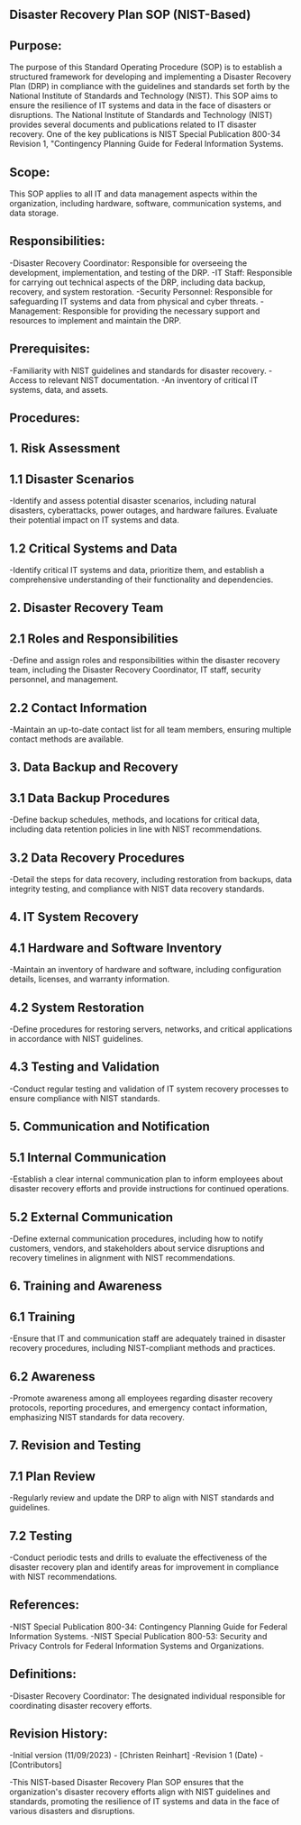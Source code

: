 ## Disaster Recovery Plan SOP (NIST-Based)
## Purpose:
The purpose of this Standard Operating Procedure (SOP) is to establish a structured framework for developing and implementing a Disaster Recovery Plan (DRP) in compliance with the guidelines and standards set forth by the National Institute of Standards and Technology (NIST). This SOP aims to ensure the resilience of IT systems and data in the face of disasters or disruptions.
The National Institute of Standards and Technology (NIST) provides several documents and publications related to IT disaster recovery. One of the key publications is NIST Special Publication 800-34 Revision 1, "Contingency Planning Guide for Federal Information Systems.
## Scope:
This SOP applies to all IT and data management aspects within the organization, including hardware, software, communication systems, and data storage.
## Responsibilities:
-Disaster Recovery Coordinator: Responsible for overseeing the development, implementation, and testing of the DRP.
-IT Staff: Responsible for carrying out technical aspects of the DRP, including data backup, recovery, and system restoration.
-Security Personnel: Responsible for safeguarding IT systems and data from physical and cyber threats.
-Management: Responsible for providing the necessary support and resources to implement and maintain the DRP.
## Prerequisites:
-Familiarity with NIST guidelines and standards for disaster recovery.
-Access to relevant NIST documentation.
-An inventory of critical IT systems, data, and assets.
## Procedures:
## 1. Risk Assessment
## 1.1 Disaster Scenarios
-Identify and assess potential disaster scenarios, including natural disasters, cyberattacks, power outages, and hardware failures. Evaluate their potential impact on IT systems and data.
## 1.2 Critical Systems and Data
-Identify critical IT systems and data, prioritize them, and establish a comprehensive understanding of their functionality and dependencies.
## 2. Disaster Recovery Team
## 2.1 Roles and Responsibilities
-Define and assign roles and responsibilities within the disaster recovery team, including the Disaster Recovery Coordinator, IT staff, security personnel, and management.
## 2.2 Contact Information
-Maintain an up-to-date contact list for all team members, ensuring multiple contact methods are available.
## 3. Data Backup and Recovery
## 3.1 Data Backup Procedures
-Define backup schedules, methods, and locations for critical data, including data retention policies in line with NIST recommendations.
## 3.2 Data Recovery Procedures
-Detail the steps for data recovery, including restoration from backups, data integrity testing, and compliance with NIST data recovery standards.
## 4. IT System Recovery
## 4.1 Hardware and Software Inventory
-Maintain an inventory of hardware and software, including configuration details, licenses, and warranty information.
## 4.2 System Restoration
-Define procedures for restoring servers, networks, and critical applications in accordance with NIST guidelines.
## 4.3 Testing and Validation
-Conduct regular testing and validation of IT system recovery processes to ensure compliance with NIST standards.
## 5. Communication and Notification
## 5.1 Internal Communication
-Establish a clear internal communication plan to inform employees about disaster recovery efforts and provide instructions for continued operations.
## 5.2 External Communication
-Define external communication procedures, including how to notify customers, vendors, and stakeholders about service disruptions and recovery timelines in alignment with NIST recommendations.
## 6. Training and Awareness
## 6.1 Training
-Ensure that IT and communication staff are adequately trained in disaster recovery procedures, including NIST-compliant methods and practices.
## 6.2 Awareness
-Promote awareness among all employees regarding disaster recovery protocols, reporting procedures, and emergency contact information, emphasizing NIST standards for data recovery.
## 7. Revision and Testing
## 7.1 Plan Review
-Regularly review and update the DRP to align with NIST standards and guidelines.
## 7.2 Testing
-Conduct periodic tests and drills to evaluate the effectiveness of the disaster recovery plan and identify areas for improvement in compliance with NIST recommendations.
## References:
-NIST Special Publication 800-34: Contingency Planning Guide for Federal Information Systems.
-NIST Special Publication 800-53: Security and Privacy Controls for Federal Information Systems and Organizations.
## Definitions:
-Disaster Recovery Coordinator: The designated individual responsible for coordinating disaster recovery efforts.
## Revision History:
-Initial version (11/09/2023) - [Christen Reinhart]
-Revision 1 (Date) - [Contributors]

-This NIST-based Disaster Recovery Plan SOP ensures that the organization's disaster recovery efforts align with NIST guidelines and standards, promoting the resilience of IT systems and data in the face of various disasters and disruptions.
